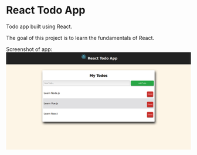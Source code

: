 # React Todo App

Todo app built using React.

The goal of this project is to learn the fundamentals of React.

Screenshot of app:
![todo](/todo.png)